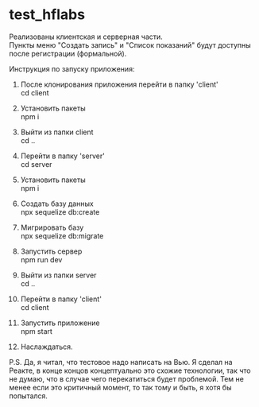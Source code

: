 # test_hflabs

Реализованы клиентская и серверная части.<br>
Пункты меню "Создать запись" и "Список показаний" будут доступны после регистрации (формальной).


Инструкция по запуску приложения:

1. После клонирования приложения перейти в папку 'client'<br>
cd client

2. Установить пакеты<br>
npm i

3. Выйти из папки client<br>
cd ..

4. Перейти в папку 'server'<br>
cd server

5. Установить пакеты<br>
npm i

6. Создать базу данных<br>
npx sequelize db:create

7. Мигрировать базу<br>
npx sequelize db:migrate

8. Запустить сервер<br>
npm run dev

9. Выйти из папки server<br>
cd ..

10. Перейти в папку 'client'<br>
cd client

11. Запустить приложение<br>
npm start

12. Наслаждаться.<br>

P.S. Да, я читал, что тестовое надо написать на Вью. Я сделал на Реакте, в конце концов концептуально это схожие технологии, так что не думаю, что в случае чего перекатиться будет проблемой. Тем не менее если это критичный момент, то так тому и быть, я хотя бы попытался.
